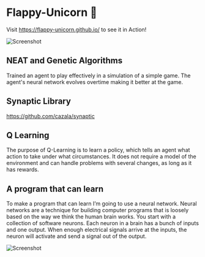 # Flappy-Unicorn :unicorn:
Visit https://flappy-unicorn.github.io/ to see it in Action!

![Screenshot](unicornvid.gif)

## NEAT and Genetic Algorithms 
Trained an agent to play effectively in a simulation of a simple game. The agent's neural network evolves overtime making it better at the game. 

## Synaptic Library
https://github.com/cazala/synaptic

## Q Learning
The purpose of Q-Learning is to learn a policy, which tells an agent what action to take under what circumstances. It does not require a model of the environment and can handle problems with several changes, as long as it has rewards.

## A program that can learn
To make a program that can learn I’m going to use a neural network.
Neural networks are a technique for building computer programs that is loosely based on the way we think the human brain works. You start with a collection of software neurons. Each neuron in a brain has a bunch of inputs and one output. When enough electrical signals arrive at the inputs, the neuron will activate and send a signal out of the output.

![Screenshot](dendrite.jpg)
